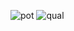 ![pot](https://user-images.githubusercontent.com/55141520/205431369-2f1256ff-71d4-4571-ad74-51c1b70a7e35.png)
![qual](https://user-images.githubusercontent.com/55141520/205431360-dc267357-b4ae-40f4-96ec-913c0f751976.png)
